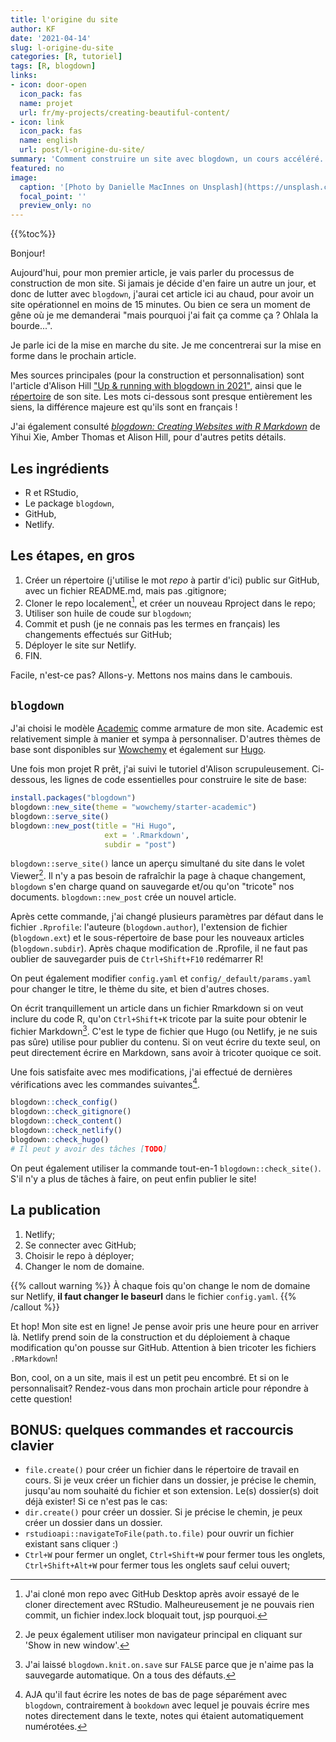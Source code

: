 ```yaml
---
title: l'origine du site
author: KF
date: '2021-04-14'
slug: l-origine-du-site
categories: [R, tutoriel]
tags: [R, blogdown]
links:
- icon: door-open
  icon_pack: fas
  name: projet
  url: fr/my-projects/creating-beautiful-content/
- icon: link
  icon_pack: fas
  name: english
  url: post/l-origine-du-site/
summary: 'Comment construire un site avec blogdown, un cours accéléré.'
featured: no
image:
  caption: '[Photo by Danielle MacInnes on Unsplash](https://unsplash.com/photos/IuLgi9PWETU)'
  focal_point: ''
  preview_only: no
---
```


<!--
{{< table_of_contents >}}
-->
{{%toc%}}

Bonjour!

Aujourd'hui, pour mon premier article, je vais parler du processus de construction de mon site. Si jamais je décide d'en faire un autre un jour, et donc de lutter avec `blogdown`, j'aurai cet article ici au chaud, pour avoir un site opérationnel en moins de 15 minutes. Ou bien ce sera un moment de gêne où je me demanderai "mais pourquoi j'ai fait ça comme ça ? Ohlala la bourde...".

Je parle ici de la mise en marche du site. Je me concentrerai sur la mise en forme dans le prochain article.

Mes sources principales (pour la construction et personnalisation) sont l'article d'Alison Hill ["Up & running with blogdown in 2021"](https://alison.rbind.io/post/new-year-new-blogdown/), ainsi que le [répertoire](https://github.com/rbind/apreshill) de son site. Les mots ci-dessous sont presque entièrement les siens, la différence majeure est qu'ils sont en français !

J'ai également consulté [*blogdown: Creating Websites with R Markdown*](https://bookdown.org/yihui/blogdown/) de Yihui Xie, Amber Thomas et Alison Hill, pour d'autres petits détails.

<!--- I am awfully distracted by kids running upstairs. They're so noisy. Damn. --->

## Les ingrédients

* R et RStudio,
* Le package `blogdown`,
* GitHub,
* Netlify.

## Les étapes, en gros

1. Créer un répertoire (j'utilise le mot *repo* à partir d'ici) public sur GitHub, avec un fichier README.md, mais pas .gitignore;
2. Cloner le repo localement[^1], et créer un nouveau Rproject dans le repo;
3. Utiliser son huile de coude sur `blogdown`;
4. Commit et push (je ne connais pas les termes en français) les changements effectués sur GitHub;
5. Déployer le site sur Netlify.
6. FIN.

Facile, n'est-ce pas? Allons-y. Mettons nos mains dans le cambouis.

## `blogdown`

J'ai choisi le modèle [Academic](https://academic-demo.netlify.app/) comme armature de mon site. Academic est relativement simple à manier et sympa à personnaliser. D'autres thèmes de base sont disponibles sur [Wowchemy](https://wowchemy.com/) et également sur [Hugo](https://gohugo.io/).

Une fois mon projet R prêt, j'ai suivi le tutoriel d'Alison scrupuleusement. Ci-dessous, les lignes de code essentielles pour construire le site de base:


```r
install.packages("blogdown")
blogdown::new_site(theme = "wowchemy/starter-academic")
blogdown::serve_site()
blogdown::new_post(title = "Hi Hugo",
                     ext = '.Rmarkdown',
                     subdir = "post")
```

`blogdown::serve_site()` lance un aperçu simultané du site dans le volet Viewer[^2]. Il n'y a pas besoin de rafraîchir la page à chaque changement, `blogdown` s'en charge quand on sauvegarde et/ou qu'on "tricote" nos documents. `blogdown::new_post` crée un nouvel article.

Après cette commande, j'ai changé plusieurs paramètres par défaut dans le fichier `.Rprofile`: l'auteure (`blogdown.author`), l'extension de fichier (`blogdown.ext`) et le sous-répertoire de base pour les nouveaux articles (`blogdown.subdir`). Après chaque modification de .Rprofile, il ne faut pas oublier de sauvegarder puis de `Ctrl+Shift+F10` redémarrer R!

On peut également modifier `config.yaml` et `config/_default/params.yaml` pour changer le titre, le thème du site, et bien d'autres choses.

On écrit tranquillement un article dans un fichier Rmarkdown si on veut inclure du code R, qu'on `Ctrl+Shift+K` tricote par la suite pour obtenir le fichier Markdown[^3]. C'est le type de fichier que Hugo (ou Netlify, je ne suis pas sûre) utilise pour publier du contenu. Si on veut écrire du texte seul, on peut directement écrire en Markdown, sans avoir à tricoter quoique ce soit.

Une fois satisfaite avec mes modifications, j'ai effectué de dernières vérifications avec les commandes suivantes[^4].


```r
blogdown::check_config()
blogdown::check_gitignore()
blogdown::check_content()
blogdown::check_netlify()
blogdown::check_hugo()
# Il peut y avoir des tâches [TODO]
```

On peut également utiliser la commande tout-en-1 `blogdown::check_site()`. S'il n'y a plus de tâches à faire, on peut enfin publier le site!

## La publication

1. Netlify;
2. Se connecter avec GitHub;
3. Choisir le repo à déployer;
4. Changer le nom de domaine.

<!--- I'd really like to make an alert note out of this sentence. TO LOOK UP --->
{{% callout warning %}}
À chaque fois qu'on change le nom de domaine sur Netlify, **il faut changer le baseurl** dans le fichier `config.yaml`.
{{% /callout %}}

Et hop! Mon site est en ligne! Je pense avoir pris une heure pour en arriver là. Netlify prend soin de la construction et du déploiement à chaque modification qu'on pousse sur GitHub. Attention à bien tricoter les fichiers `.RMarkdown`!

Bon, cool, on a un site, mais il est un petit peu encombré. Et si on le personnalisait? Rendez-vous dans mon prochain article pour répondre à cette question!

## BONUS: quelques commandes et raccourcis clavier

* `file.create()` pour créer un fichier dans le répertoire de travail en cours. Si je veux créer un fichier dans un dossier, je précise le chemin, jusqu'au nom souhaité du fichier et son extension. Le(s) dossier(s) doit déjà exister! Si ce n'est pas le cas:
* `dir.create()` pour créer un dossier. Si je précise le chemin, je peux créer un dossier dans un dossier.
* `rstudioapi::navigateToFile(path.to.file)` pour ouvrir un fichier existant sans cliquer :)
* `Ctrl+W` pour fermer un onglet, `Ctrl+Shift+W` pour fermer tous les onglets, `Ctrl+Shift+Alt+W` pour fermer tous les onglets sauf celui ouvert;

[^1]:J'ai cloné mon repo avec GitHub Desktop après avoir essayé de le cloner directement avec RStudio. Malheureusement je ne pouvais rien commit, un fichier index.lock bloquait tout, jsp pourquoi.
[^2]:Je peux également utiliser mon navigateur principal en cliquant sur 'Show in new window'.
[^3]:J'ai laissé `blogdown.knit.on.save` sur `FALSE` parce que je n'aime pas la sauvegarde automatique. On a tous des défauts.
[^4]:AJA qu'il faut écrire les notes de bas de page séparément avec `blogdown`, contrairement à `bookdown` avec lequel je pouvais écrire mes notes directement dans le texte, notes qui étaient automatiquement numérotées.
